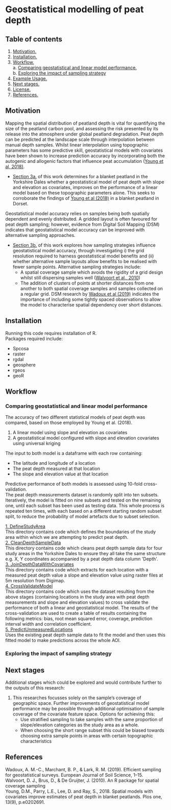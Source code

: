 # Geostatistical modelling of peat depth

## Table of contents

1. [ Motivation. ](#motiv)
2. [ Installation. ](#install)
3. [ Workflow. ](#workflow)  
  a. [ Comparing geostatistical and linear model performance. ](#workflowa)  
  b. [ Exploring the impact of sampling strategy ](#workflowb)  
4. [ Example Usage. ](#ex)
5. [ Next stages. ](#nextup)
6. [ License. ](#lic)
7. [ References. ](#ref)

<a name="motiv"></a>
## Motivation
Mapping the spatial distribution of peatland depth is vital for quantifying the size of the peatland carbon pool, and assessing the risk presented by its release into the atmosphere under global peatland degradation. Peat depth can be predicted at the landscape scale through interpolation between manual depth samples. Whilst linear interpolation using topographic parameters has some predictive skill, geostatistical models with covariates have been shown to increase prediction accuracy by incorporating both the autogenic and allogenic factors that influence peat accumulation ([Young et al, 2018)](#young2018). 

* [Section 3a.](#workflowa) of this work determines for a blanket peatland in the Yorkshire Dales whether a geostatistical model of peat depth with slope and elevation as covariates, improves on the performance of a linear model based on these topographic parameters alone. This seeks to corroborate the findings of [Young et al (2018)](#young2018) in a blanket peatland in Dorset.

Geostatistical model accuracy relies on samples being both spatially dependent and evenly distributed. A gridded layout is often favoured for peat depth sampling; however, evidence from Digital Soil Mapping (DSM) indicates that geostatistical model accuracy can be improved with alternative sampling approaches.

* [Section 3b.](#workflowa) of this work explores how sampling strategies influence geostatistical model accuracy, through investigating i) the grid resolution required to harness geostatistical model benefits and (ii) whether alternative sample layouts allow benefits to be realised with fewer sample points. Alternative sampling strategies include:
  * A spatial coverage sample which avoids the rigidity of a grid design whilst still dispersing samples well ([Walvoort et al., 2010](#walvoort2010))
  * The addition of clusters of points at shorter distances from one another to both spatial coverage samples and samples collected on a regular grid. DSM research by [Wadoux et al (2019)](#wadoux2019) indicates the importance of including some tightly spaced observations to allow the model to characterise spatial dependency over short distances.


<a name="install"></a>
## Installation
Running this code requires installation of R.  
Packages required include:
* Spcosa
* raster
* rgdal
* geosphere
* rgeos
* geoR

<a name="workflow"></a>
## Workflow
<a name="workflowa"></a>
###  Comparing geostatistical and linear model performance
The accuracy of two different statistical models of peat depth was compared, based on those employed by Young et al. (2018). 
1. A linear model using slope and elevation as covariates 
2. A geostatistical model configured with slope and elevation covariates using universal kriging

The input to both model is a dataframe with each row containing:
* The latitude and longitude of a location
* The peat depth measured at that location
* The slope and elevation value at that location

Predictive performance of both models is assessed using 10-fold cross-validation.  
The peat depth measurements dataset is randomly split into ten subsets. Iteratively, the model is fitted on nine subsets and tested on the remaining one, until each subset has been used as testing data. This whole process is repeated ten times, with each based on a different starting random subset split, to reduce the probability of model artefacts due to subset selection.  

<ins> 1. DefineStudyArea </ins>  
This directory contains code which defines the boundaries of the study area within which we are attempting to predict peat depth.  
<ins> 2. CleanDepthSampleData </ins>  
This directory contains code which cleans peat depth sample data for four study areas in the Yorkshire Dales to ensure they all take the same structure e.g. X, Y coordinates accompanied by a peat depth data column 'Depth'.   
<ins> 3. JoinDepthDataWithCovariates </ins>  
This directory contains code which extracts for each location with a measured peat depth value a slope and elevation value using raster files at 5m resolution from Digimap.       
<ins> 4. CrossValidateModel </ins>  
This directory contains code which uses the dataset resulting from the above stages (containing locations in the study area with peat depth measurements and slope and elevation values) to cross validate the performance of both a linear and geostatistical model. The results of the cross-validation are used to create a table of results containing the following metrics: bias, root mean squared error, coverage, prediction interval width and correlation coefficient.   
<ins> 5. PredictUnmeasuredLocations </ins>  
Uses the existing peat depth sample data to fit the model and then uses this fitted model to make predictions across the whole AOI.  

<a name="workflowb"></a>
###  Exploring the impact of sampling strategy




<a name="nextup"></a>
## Next stages
Additional stages which could be explored and would contribute further to the outputs of this research:  
1. This researches focusses solely on the sample’s coverage of geographic space. Further improvements of geostatistical model performance may be possible through additional optimisation of sample coverage of the covariate feature space. Options for achieving this:
    * Use stratified sampling to take samples with the same proportion of slope/elevation categories as the study area as a whole. 
    * When choosing the short range subset this could be biased towards choosing extra sample points in areas with certain topographic characteristics

<a name="ref"></a>
## References
<a name="wadoux2019"></a>
Wadoux, A. M.-C., Marchant, B. P., & Lark, R. M. (2019). Efficient sampling for geostatistical surveys. European Journal of
Soil Science, 1–15.  
<a name="walvoort2010"></a>
Walvoort, D. J., Brus, D., & De Gruijter, J. (2010). An R package for spatial coverage sampling  
<a name="young2018"></a>
Young, D.M., Parry, L.E., Lee, D. and Ray, S., 2018. Spatial models with covariates improve estimates of peat depth in blanket peatlands. Plos one, 13(9), p.e0202691.

